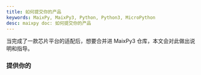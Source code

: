 ```yaml
---
title: 如何提交你的产品
keywords: MaixPy, MaixPy3, Python, Python3, MicroPython
desc: maixpy doc: 如何提交你的产品
---
```


当完成了一款芯片平台的适配后，想要合并进 MaixPy3 仓库，本文会对此做出说明和指导。

### 提供你的 